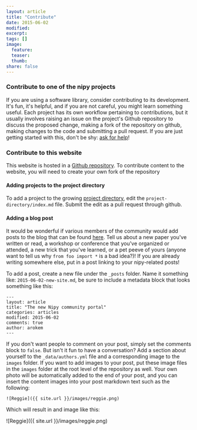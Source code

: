 ```yaml
---
layout: article
title: "Contribute"
date: 2015-06-02
modified:
excerpt:
tags: []
image:
  feature:
  teaser:
  thumb:
share: false
---
```



### Contribute to one of the nipy projects

If you are using a software library, consider contributing to its development. It's fun, it's helpful, and if you are not careful, you might learn something useful. Each project has its own workflow pertaining to contributions, but it usually involves raising an issue on the project's Github repository to discuss the proposed change, making a fork of the repository on github, making changes to the code and submitting a pull request. If you are just getting started with this, don't be shy: [ask for help](http://nipy.github.io/support/)! 

### Contribute to this website 

This website is hosted in a [Github repository](https://github.com/nipy/nipy.github.com). To contribute content to the website, you will need to create your own fork of the repository 

#### Adding projects to the project directory

To add a project to the growing [project directory]({{site.url}}/project-directory), edit the `project-directory/index.md` file. Submit the edit as a pull request through github.

#### Adding a blog post 

It would be wonderful if various members of the community would add posts to the blog that can be found [here]({{site.url}}/articles). Tell us about a new paper you've written or read, a workshop or conference that you've organized or attended, a new trick that you've learned, or a pet peeve of yours (anyone want to tell us why `from foo import *` is a bad idea?)! If you are already writing somewhere else, put in a post linking to your nipy-related posts!   

To add a post, create a new file under the `_posts` folder. Name it something like: `2015-06-02-new-site.md`, be sure to include a metadata block that looks something like this: 

	---
	layout: article
	title: "The new Nipy community portal"
	categories: articles
	modified: 2015-06-02
	comments: true
	author: arokem
	---

If you don't want people to comment on your post, simply set the comments block to `false`. But isn't it fun to have a conversation? Add a section about yourself to the `_data/authors.yml` file and a corresponding image to the `images` folder. If you want to add images to your post, put these image files in the  `images` folder at the root level of the repository as well. Your own photo will be automatically added to the end of your post, and you can insert the content images into your post markdown text such as the following: 

	![Reggie]({{ site.url }}/images/reggie.png)
   
Which will result in and image like this: 

![Reggie]({{ site.url }}/images/reggie.png)
